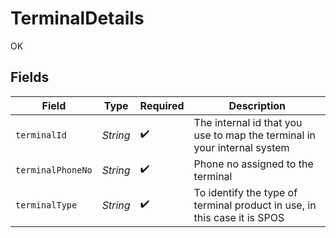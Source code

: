 # TerminalDetails

OK


## Fields

| Field                                                                    | Type                                                                     | Required                                                                 | Description                                                              |
| ------------------------------------------------------------------------ | ------------------------------------------------------------------------ | ------------------------------------------------------------------------ | ------------------------------------------------------------------------ |
| `terminalId`                                                             | *String*                                                                 | :heavy_check_mark:                                                       | The internal id that you use to map the terminal in your internal system |
| `terminalPhoneNo`                                                        | *String*                                                                 | :heavy_check_mark:                                                       | Phone no assigned to the terminal                                        |
| `terminalType`                                                           | *String*                                                                 | :heavy_check_mark:                                                       | To identify the type of terminal product in use, in this case it is SPOS |